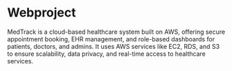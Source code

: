 # Webproject
MedTrack is a cloud-based healthcare system built on AWS, offering secure appointment booking, EHR management, and role-based dashboards for patients, doctors, and admins. It uses AWS services like EC2, RDS, and S3 to ensure scalability, data privacy, and real-time access to healthcare services.
